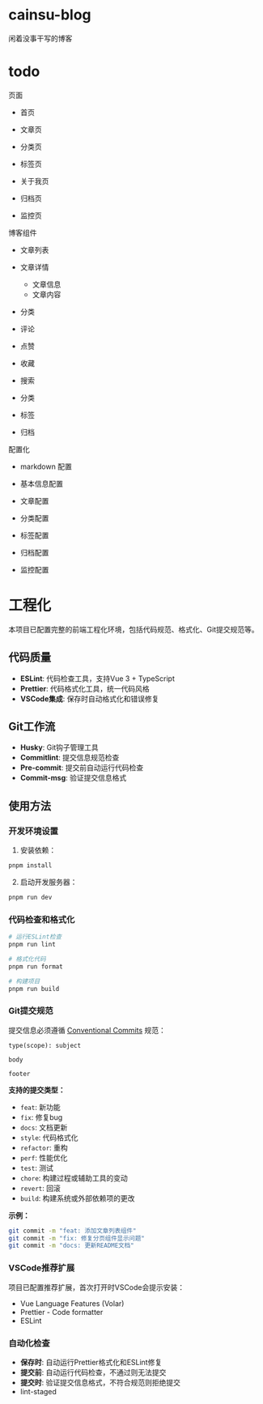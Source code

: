 # cainsu-blog

闲着没事干写的博客

# todo

页面

- 首页

- 文章页
- 分类页
- 标签页
- 关于我页
- 归档页
- 监控页

博客组件

- 文章列表

- 文章详情
  - 文章信息
  - 文章内容
- 分类
- 评论
- 点赞
- 收藏
- 搜索
- 分类
- 标签
- 归档

配置化

- markdown 配置

- 基本信息配置
- 文章配置
- 分类配置
- 标签配置
- 归档配置
- 监控配置

# 工程化

本项目已配置完整的前端工程化环境，包括代码规范、格式化、Git提交规范等。

## 代码质量

- **ESLint**: 代码检查工具，支持Vue 3 + TypeScript
- **Prettier**: 代码格式化工具，统一代码风格
- **VSCode集成**: 保存时自动格式化和错误修复

## Git工作流

- **Husky**: Git钩子管理工具
- **Commitlint**: 提交信息规范检查
- **Pre-commit**: 提交前自动运行代码检查
- **Commit-msg**: 验证提交信息格式

## 使用方法

### 开发环境设置

1. 安装依赖：
```bash
pnpm install
```

2. 启动开发服务器：
```bash
pnpm run dev
```

### 代码检查和格式化

```bash
# 运行ESLint检查
pnpm run lint

# 格式化代码
pnpm run format

# 构建项目
pnpm run build
```

### Git提交规范 

提交信息必须遵循 [Conventional Commits](https://www.conventionalcommits.org/) 规范：

```
type(scope): subject

body

footer
```

**支持的提交类型：**
- `feat`: 新功能
- `fix`: 修复bug
- `docs`: 文档更新
- `style`: 代码格式化
- `refactor`: 重构
- `perf`: 性能优化
- `test`: 测试
- `chore`: 构建过程或辅助工具的变动
- `revert`: 回滚
- `build`: 构建系统或外部依赖项的更改

**示例：**
```bash
git commit -m "feat: 添加文章列表组件"
git commit -m "fix: 修复分页组件显示问题"
git commit -m "docs: 更新README文档"
```

### VSCode推荐扩展

项目已配置推荐扩展，首次打开时VSCode会提示安装：
- Vue Language Features (Volar)
- Prettier - Code formatter
- ESLint

### 自动化检查

- **保存时**: 自动运行Prettier格式化和ESLint修复
- **提交前**: 自动运行代码检查，不通过则无法提交
- **提交时**: 验证提交信息格式，不符合规范则拒绝提交
- lint-staged

